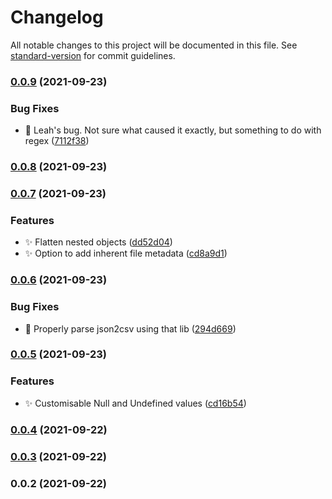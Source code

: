 # Changelog

All notable changes to this project will be documented in this file. See [standard-version](https://github.com/conventional-changelog/standard-version) for commit guidelines.

### [0.0.9](https://github.com/SkepticMystic/metadataframe/compare/0.0.8...0.0.9) (2021-09-23)


### Bug Fixes

* :bug: Leah's bug. Not sure what caused it exactly, but something to do with regex ([7112f38](https://github.com/SkepticMystic/metadataframe/commit/7112f382caa1aec1d876388cfdbc2be6fa8b2d6f))

### [0.0.8](https://github.com/SkepticMystic/metadataframe/compare/0.0.7...0.0.8) (2021-09-23)

### [0.0.7](https://github.com/SkepticMystic/metadataframe/compare/0.0.6...0.0.7) (2021-09-23)


### Features

* :sparkles: Flatten nested objects ([dd52d04](https://github.com/SkepticMystic/metadataframe/commit/dd52d04f0446d173e27486afd056e3f1d972234c))
* :sparkles: Option to add inherent file metadata ([cd8a9d1](https://github.com/SkepticMystic/metadataframe/commit/cd8a9d1f50846949ba7df705f979b267f65457bc))

### [0.0.6](https://github.com/SkepticMystic/metadataframe/compare/0.0.5...0.0.6) (2021-09-23)


### Bug Fixes

* :bug: Properly parse json2csv using that lib ([294d669](https://github.com/SkepticMystic/metadataframe/commit/294d6692dedb94842a4ff7a02563513b80f34673))

### [0.0.5](https://github.com/SkepticMystic/metadataframe/compare/0.0.4...0.0.5) (2021-09-23)


### Features

* :sparkles: Customisable Null and Undefined values ([cd16b54](https://github.com/SkepticMystic/metadataframe/commit/cd16b5452974f9cc857fa0d0f44a78bf934fb2a8))

### [0.0.4](https://github.com/SkepticMystic/metadataframe/compare/0.0.3...0.0.4) (2021-09-22)

### [0.0.3](https://github.com/SkepticMystic/metadataframe/compare/0.0.2...0.0.3) (2021-09-22)

### 0.0.2 (2021-09-22)
